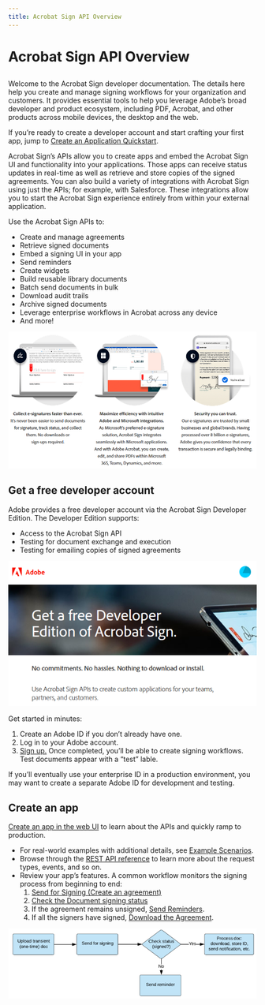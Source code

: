 ```yaml
---
title: Acrobat Sign API Overview
---
```

# Acrobat Sign API Overview

##

Welcome to the Acrobat Sign developer documentation. The details here help you create and manage signing workflows for your organization and customers. It provides essential tools to help you leverage Adobe’s broad developer and product ecosystem, including PDF, Acrobat, and other products across mobile devices, the desktop and the web.

<InlineAlert slots="text" />

If you’re ready to create a developer account and start crafting your first app, jump to [Create an Application Quickstart](gstarted.md#create-an-app-in-the-web-ui).

Acrobat Sign’s APIs allow you to create apps and embed the Acrobat Sign UI and functionality into your applications. Those apps can receive status updates in real-time as well as retrieve and store copies of the signed agreements. You can also build a variety of integrations with Acrobat Sign using just the APIs; for example, with Salesforce. These integrations allow you to start the Acrobat Sign experience entirely from within your external application.

Use the Acrobat Sign APIs to:

-  Create and manage agreements
-  Retrieve signed documents
-  Embed a signing UI in your app
-  Send reminders
-  Create widgets
-  Build reusable library documents
-  Batch send documents in bulk
-  Download audit trails
-  Archive signed documents
-  Leverage enterprise workflows in Acrobat across any device
-  And more!

![home1.png](_images/home1.png)

## Get a free developer account

Adobe provides a free developer account via the Acrobat Sign Developer Edition. The Developer Edition supports:

-  Access to the Acrobat Sign API
-  Testing for document exchange and execution
-  Testing for emailing copies of signed agreements

![signup.png](_images/signup.png)

Get started in minutes:

1. Create an Adobe ID if you don’t already have one.
2. Log in to your Adobe account.
3. [Sign up.](https://www.adobe.com/ca/sign/developer-form.html) Once completed, you’ll be able to create signing workflows. Test documents appear with a “test” lable.

<InlineAlert slots="text" />

If you’ll eventually use your enterprise ID in a production environment, you may want to create a separate Adobe ID for development and testing.

## Create an app

[Create an app in the web UI](gstarted.md#create-an-app-in-the-web-ui) to learn about the APIs and quickly ramp to production.

-  For real-world examples with additional details, see [Example Scenarios](scenarios.md).
-  Browse through the [REST API reference](https://www.adobe.com/go/acrobatsignapireference) to learn more about the request types, events, and so on.
-  Review your app’s features. A common workflow monitors the signing process from beginning to end:
   1. [Send for Signing (Create an agreement)](apiusage.md#send-for-signing-create-an-agreement)
   2. [Check the Document signing status](apiusage.md#check-the-document-signing-status)
   3. If the agreement remains unsigned, [Send Reminders](apiusage.md#send-reminders).
   4. If all the signers have signed, [Download the Agreement](apiusage.md#download-the-agreement).

![sign_overview_2.png](_images/sign_overview_2.png)
